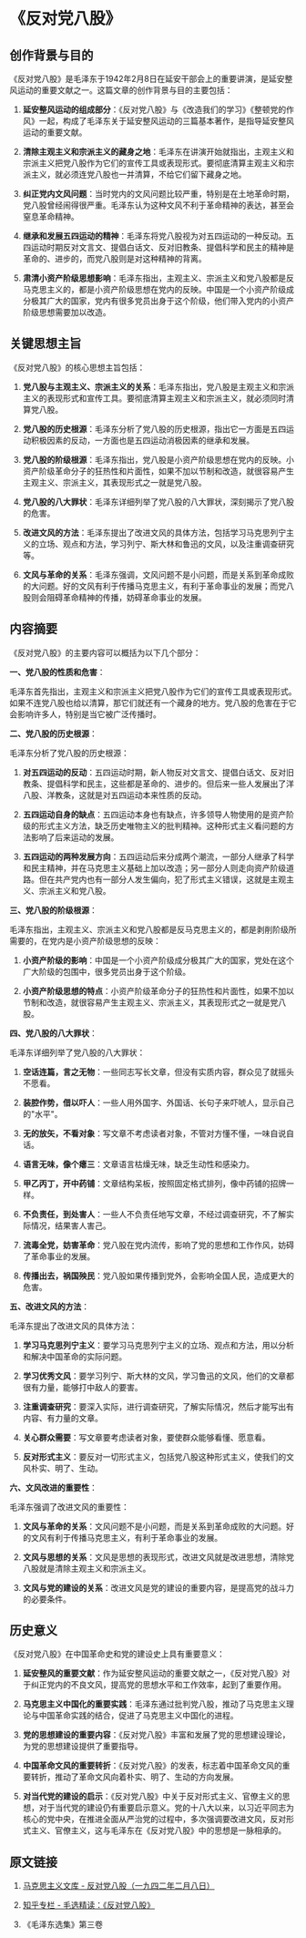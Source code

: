 # 《反对党八股》

## 创作背景与目的

《反对党八股》是毛泽东于1942年2月8日在延安干部会上的重要讲演，是延安整风运动的重要文献之一。这篇文章的创作背景与目的主要包括：

1. **延安整风运动的组成部分**：《反对党八股》与《改造我们的学习》《整顿党的作风》一起，构成了毛泽东关于延安整风运动的三篇基本著作，是指导延安整风运动的重要文献。

2. **清除主观主义和宗派主义的藏身之地**：毛泽东在讲演开始就指出，主观主义和宗派主义把党八股作为它们的宣传工具或表现形式。要彻底清算主观主义和宗派主义，就必须连党八股也一并清算，不给它们留下藏身之地。

3. **纠正党内文风问题**：当时党内的文风问题比较严重，特别是在土地革命时期，党八股曾经闹得很严重。毛泽东认为这种文风不利于革命精神的表达，甚至会窒息革命精神。

4. **继承和发展五四运动的精神**：毛泽东将党八股视为对五四运动的一种反动。五四运动时期反对文言文、提倡白话文、反对旧教条、提倡科学和民主的精神是革命的、进步的，而党八股则是对这种精神的背离。

5. **肃清小资产阶级思想影响**：毛泽东指出，主观主义、宗派主义和党八股都是反马克思主义的，都是小资产阶级思想在党内的反映。中国是一个小资产阶级成分极其广大的国家，党内有很多党员出身于这个阶级，他们带入党内的小资产阶级思想需要加以改造。

## 关键思想主旨

《反对党八股》的核心思想主旨包括：

1. **党八股与主观主义、宗派主义的关系**：毛泽东指出，党八股是主观主义和宗派主义的表现形式和宣传工具。要彻底清算主观主义和宗派主义，就必须同时清算党八股。

2. **党八股的历史根源**：毛泽东分析了党八股的历史根源，指出它一方面是五四运动积极因素的反动，一方面也是五四运动消极因素的继承和发展。

3. **党八股的阶级根源**：毛泽东指出，党八股是小资产阶级思想在党内的反映。小资产阶级革命分子的狂热性和片面性，如果不加以节制和改造，就很容易产生主观主义、宗派主义，其表现形式之一就是党八股。

4. **党八股的八大罪状**：毛泽东详细列举了党八股的八大罪状，深刻揭示了党八股的危害。

5. **改进文风的方法**：毛泽东提出了改进文风的具体方法，包括学习马克思列宁主义的立场、观点和方法，学习列宁、斯大林和鲁迅的文风，以及注重调查研究等。

6. **文风与革命的关系**：毛泽东强调，文风问题不是小问题，而是关系到革命成败的大问题。好的文风有利于传播马克思主义，有利于革命事业的发展；而党八股则会阻碍革命精神的传播，妨碍革命事业的发展。

## 内容摘要

《反对党八股》的主要内容可以概括为以下几个部分：

**一、党八股的性质和危害**：

毛泽东首先指出，主观主义和宗派主义把党八股作为它们的宣传工具或表现形式。如果不连党八股也给以清算，那它们就还有一个藏身的地方。党八股的危害在于它会影响许多人，特别是当它被广泛传播时。

**二、党八股的历史根源**：

毛泽东分析了党八股的历史根源：

1. **对五四运动的反动**：五四运动时期，新人物反对文言文、提倡白话文、反对旧教条、提倡科学和民主，这些都是革命的、进步的。但后来一些人发展出了洋八股、洋教条，这就是对五四运动本来性质的反动。

2. **五四运动自身的缺点**：五四运动本身也有缺点，许多领导人物使用的是资产阶级的形式主义方法，缺乏历史唯物主义的批判精神。这种形式主义看问题的方法影响了后来运动的发展。

3. **五四运动的两种发展方向**：五四运动后来分成两个潮流，一部分人继承了科学和民主精神，并在马克思主义基础上加以改造；另一部分人则走向资产阶级道路。但在共产党内也有一部分人发生偏向，犯了形式主义错误，这就是主观主义、宗派主义和党八股。

**三、党八股的阶级根源**：

毛泽东指出，主观主义、宗派主义和党八股都是反马克思主义的，都是剥削阶级所需要的，在党内是小资产阶级思想的反映：

1. **小资产阶级的影响**：中国是一个小资产阶级成分极其广大的国家，党处在这个广大阶级的包围中，很多党员出身于这个阶级。

2. **小资产阶级思想的特点**：小资产阶级革命分子的狂热性和片面性，如果不加以节制和改造，就很容易产生主观主义、宗派主义，其表现形式之一就是党八股。

**四、党八股的八大罪状**：

毛泽东详细列举了党八股的八大罪状：

1. **空话连篇，言之无物**：一些同志写长文章，但没有实质内容，群众见了就摇头不愿看。

2. **装腔作势，借以吓人**：一些人用外国字、外国话、长句子来吓唬人，显示自己的"水平"。

3. **无的放矢，不看对象**：写文章不考虑读者对象，不管对方懂不懂，一味自说自话。

4. **语言无味，像个瘪三**：文章语言枯燥无味，缺乏生动性和感染力。

5. **甲乙丙丁，开中药铺**：文章结构呆板，按照固定格式排列，像中药铺的招牌一样。

6. **不负责任，到处害人**：一些人不负责任地写文章，不经过调查研究，不了解实际情况，结果害人害己。

7. **流毒全党，妨害革命**：党八股在党内流传，影响了党的思想和工作作风，妨碍了革命事业的发展。

8. **传播出去，祸国殃民**：党八股如果传播到党外，会影响全国人民，造成更大的危害。

**五、改进文风的方法**：

毛泽东提出了改进文风的具体方法：

1. **学习马克思列宁主义**：要学习马克思列宁主义的立场、观点和方法，用以分析和解决中国革命的实际问题。

2. **学习优秀文风**：要学习列宁、斯大林的文风，学习鲁迅的文风，他们的文章都很有力量，能够打中敌人的要害。

3. **注重调查研究**：要深入实际，进行调查研究，了解实际情况，然后才能写出有内容、有力量的文章。

4. **关心群众需要**：写文章要考虑读者对象，要使群众能够看懂、愿意看。

5. **反对形式主义**：要反对一切形式主义，包括党八股这种形式主义，使我们的文风朴实、明了、生动。

**六、文风改进的重要性**：

毛泽东强调了改进文风的重要性：

1. **文风与革命的关系**：文风问题不是小问题，而是关系到革命成败的大问题。好的文风有利于传播马克思主义，有利于革命事业的发展。

2. **文风与思想的关系**：文风是思想的表现形式，改进文风就是改进思想，清除党八股就是清除主观主义和宗派主义。

3. **文风与党的建设的关系**：改进文风是党的建设的重要内容，是提高党的战斗力的必要条件。

## 历史意义

《反对党八股》在中国革命史和党的建设史上具有重要意义：

1. **延安整风的重要文献**：作为延安整风运动的重要文献之一，《反对党八股》对于纠正党内的不良文风，提高党的思想水平和工作效率，起到了重要作用。

2. **马克思主义中国化的重要实践**：毛泽东通过批判党八股，推动了马克思主义理论与中国革命实践的结合，促进了马克思主义中国化的进程。

3. **党的思想建设的重要内容**：《反对党八股》丰富和发展了党的思想建设理论，为党的思想建设提供了重要指导。

4. **中国革命文风的重要转折**：《反对党八股》的发表，标志着中国革命文风的重要转折，推动了革命文风向着朴实、明了、生动的方向发展。

5. **对当代党的建设的启示**：《反对党八股》中关于反对形式主义、官僚主义的思想，对于当代党的建设仍有重要启示意义。党的十八大以来，以习近平同志为核心的党中央，在推进全面从严治党的过程中，多次强调要改进文风，反对形式主义、官僚主义，这与毛泽东在《反对党八股》中的思想是一脉相承的。

## 原文链接

1. [马克思主义文库 - 反对党八股（一九四二年二月八日）](https://www.marxists.org/chinese/maozedong/marxist.org-chinese-mao-19420208.htm)

2. [知乎专栏 - 毛选精读：《反对党八股》](https://zhuanlan.zhihu.com/p/412265865)

3. 《毛泽东选集》第三卷
